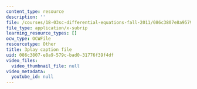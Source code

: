 ```yaml
---
content_type: resource
description: ''
file: /courses/18-03sc-differential-equations-fall-2011/086c3807e8a9579cbad031776f39f4df_YQ7HEE8-OfA.vtt
file_type: application/x-subrip
learning_resource_types: []
ocw_type: OCWFile
resourcetype: Other
title: 3play caption file
uid: 086c3807-e8a9-579c-bad0-31776f39f4df
video_files:
  video_thumbnail_file: null
video_metadata:
  youtube_id: null
---
```

